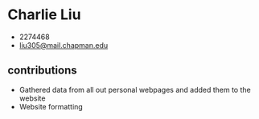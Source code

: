 # Charlie Liu 

- 2274468
- liu305@mail.chapman.edu

## contributions

- Gathered data from all out personal webpages and added them to the website
- Website formatting


